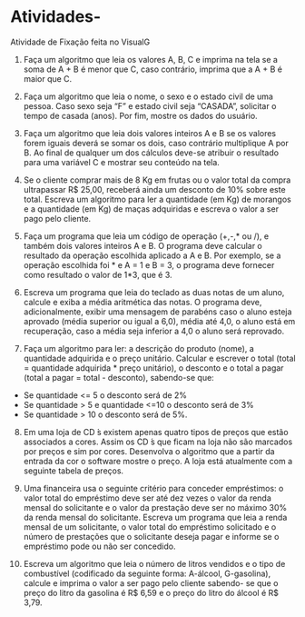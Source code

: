 # Atividades-
Atividade de Fixação feita no VisualG

1. Faça um algoritmo que leia os valores A, B, C e imprima na tela se a soma de A + B é menor
que C, caso contrário, imprima que a A + B é maior que C.

2. Faça um algoritmo que leia o nome, o sexo e o estado civil de uma pessoa. Caso sexo seja “F” e
estado civil seja “CASADA”, solicitar o tempo de casada (anos). Por fim, mostre os dados do
usuário.

3. Faça um algoritmo que leia dois valores inteiros A e B se os valores forem iguais deverá se
somar os dois, caso contrário multiplique A por B. Ao final de qualquer um dos cálculos deve-se
atribuir o resultado para uma variável C e mostrar seu conteúdo na tela.

4. Se o cliente comprar mais de 8 Kg em frutas ou o valor total da compra ultrapassar R$ 25,00,
receberá ainda um desconto de 10% sobre este total. Escreva um algoritmo para ler a
quantidade (em Kg) de morangos e a quantidade (em Kg) de maças adquiridas e escreva o valor
a ser pago pelo cliente.

5. Faça um programa que leia um código de operação (+,-,* ou /), e também dois valores inteiros A
e B. O programa deve calcular o resultado da operação escolhida aplicado a A e B. Por
exemplo, se a operação escolhida foi * e A = 1 e B = 3, o programa deve fornecer como
resultado o valor de 1*3, que é 3.

6. Escreva um programa que leia do teclado as duas notas de um aluno, calcule e exiba a média
aritmética das notas. O programa deve, adicionalmente, exibir uma mensagem de parabéns
caso o aluno esteja aprovado (média superior ou igual a 6,0), média até 4,0, o aluno está em
recuperação, caso a média seja inferior a 4,0 o aluno será reprovado.

7. Faça um algoritmo para ler: a descrição do produto (nome), a quantidade adquirida e o preço
unitário. Calcular e escrever o total (total = quantidade adquirida * preço unitário), o desconto e o
total a pagar (total a pagar = total - desconto), sabendo-se que:
- Se quantidade <= 5 o desconto será de 2%
- Se quantidade > 5 e quantidade <=10 o desconto será de 3%
- Se quantidade > 10 o desconto será de 5%.

8. Em uma loja de CD ́s existem apenas quatro tipos de preços que estão associados a cores.
Assim os CD ́s que ficam na loja não são marcados por preços e sim por cores. Desenvolva o
algoritmo que a partir da entrada da cor o software mostre o preço. A loja está atualmente com a
seguinte tabela de preços.

9. Uma financeira usa o seguinte critério para conceder empréstimos: o valor total do empréstimo
deve ser até dez vezes o valor da renda mensal do solicitante e o valor da prestação deve ser no
máximo 30% da renda mensal do solicitante. Escreva um programa que leia a renda mensal de
um solicitante, o valor total do empréstimo solicitado e o número de prestações que o solicitante
deseja pagar e informe se o empréstimo pode ou não ser concedido.

10. Escreva um algoritmo que leia o número de litros vendidos e o tipo de combustível (codificado da
seguinte forma: A-álcool, G-gasolina), calcule e imprima o valor a ser pago pelo cliente sabendo-
se que o preço do litro da gasolina é R$ 6,59 e o preço do litro do álcool é R$ 3,79.
